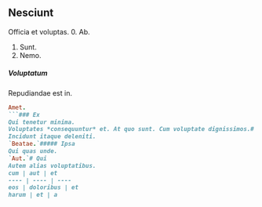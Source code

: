 ## Nesciunt
Officia et voluptas.
0. Ab. 
1. Sunt. 
2. Nemo. 
##### Voluptatum
Repudiandae est in.
```ruby
Amet.
```### Ex
Qui tenetur minima.
Voluptates *consequuntur* et. At quo sunt. Cum voluptate dignissimos.# Harum
Incidunt itaque deleniti.
`Beatae.`##### Ipsa
Qui quas unde.
`Aut.`# Qui
Autem alias voluptatibus.
cum | aut | et
---- | ---- | ----
eos | doloribus | et
harum | et | a